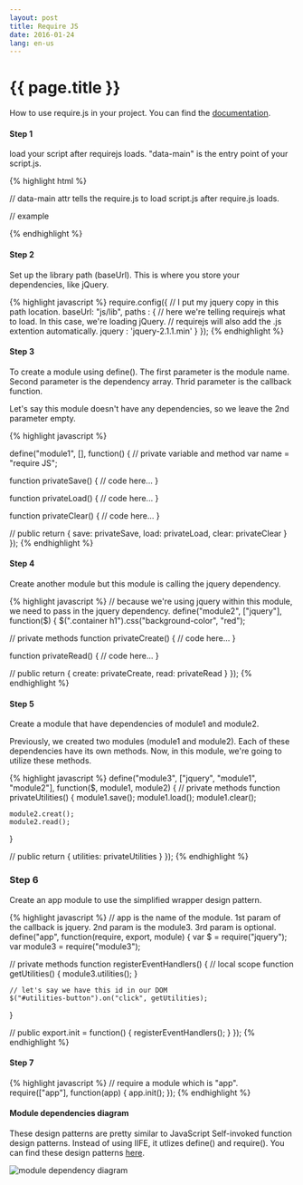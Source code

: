 ```yaml
---
layout: post
title: Require JS
date: 2016-01-24
lang: en-us
---
```


# {{ page.title }}

How to use require.js in your project. You can find the [documentation](http://requirejs.org/). 

#### Step 1 ####

load your script after requirejs loads. "data-main" is the entry point of your script.js.

{% highlight html %}
<head>
  // data-main attr tells the require.js to load script.js after require.js loads.
  <script src="require.js" data-main="your script.js"></script>

  // example
  <script src="https://cdnjs.cloudflare.com/ajax/libs/require.js/2.1.22/require.min.js" data-main="js/main.js"></script>
</head>
{% endhighlight %}

#### Step 2 ####

Set up the library path (baseUrl). This is where you store your dependencies, like jQuery.

{% highlight javascript %}
require.config({
  // I put my jquery copy in this path location.
  baseUrl: "js/lib",
  paths : {
    // here we're telling requirejs what to load. In this case, we're loading jQuery.
    // requirejs will also add the .js extention automatically.
    jquery : 'jquery-2.1.1.min'
  }
});
{% endhighlight %}

#### Step 3 ####

To create a module using define(). The first parameter is the module name. Second parameter is the dependency array. Thrid parameter is the callback function.

Let's say this module doesn't have any dependencies, so we leave the 2nd parameter empty.

{% highlight javascript %}

define("module1", [], function() {
  // private variable and method
  var name = "require JS";

  function privateSave() {
    // code here...
  }

  function privateLoad() {
    // code here...
  }

  function privateClear() {
    // code here...
  }

  // public
  return {
    save: privateSave,
    load: privateLoad,
    clear: privateClear
  }
});
{% endhighlight %}

#### Step 4 ###

Create another module but this module is calling the jquery dependency.

{% highlight javascript %}
// because we're using jquery within this module, we need to pass in the jquery dependency.
define("module2", ["jquery"], function($) {
  $(".container h1").css("background-color", "red");

  // private methods
  function privateCreate() {
    // code here...
  }

  function privateRead() {
    // code here...
  }

  // public
  return {
    create: privateCreate,
    read: privateRead
  }
});
{% endhighlight %}

#### Step 5 ####

Create a module that have dependencies of module1 and module2.

Previously, we created two modules (module1 and module2). Each of these dependencies have its own methods. Now, in this module, we're going to utilize these methods.

{% highlight javascript %}
define("module3", ["jquery", "module1", "module2"], function($, module1, module2) {
  // private methods
  function privateUtilities() {
    module1.save();
    module1.load();
    module1.clear();

    module2.creat();
    module2.read();
  }

  // public
  return {
    utilities: privateUtilities
  }
});
{% endhighlight %}

### Step 6 ####

Create an app module to use the simplified wrapper design pattern.

{% highlight javascript %}
// app is the name of the module. 1st param of the callback is jquery. 2nd param is the module3. 3rd param is optional.
define("app", function(require, export, module) {
  var $ = require("jquery");
  var module3 = require("module3");

  // private methods
  function registerEventHandlers() {
    // local scope
    function getUtilities() {
      module3.utilities();
    }

    // let's say we have this id in our DOM
    $("#utilities-button").on("click", getUtilities);
  }

  // public
  export.init = function() {
    registerEventHandlers();
  }
});
{% endhighlight %}

#### Step 7 ####

{% highlight javascript %}
// require a module which is "app".
require(["app"], function(app) {
  app.init();
});
{% endhighlight %}

#### Module dependencies diagram ####

These design patterns are pretty similar to JavaScript Self-invoked function design patterns. Instead of using IIFE, it utlizes define() and require(). You can find these design patterns [here]({{site.baseurl}}/2016/01/09/javascript-namespace.html).

<img class="img-responsive" src="{{ site.baseurl }}/img/dependencies.png" alt="module dependency diagram" />
